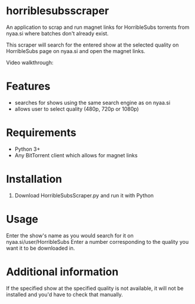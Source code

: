 # horriblesubsscraper
An application to scrap and run magnet links for HorribleSubs torrents from nyaa.si where batches don't already exist.

This scraper will search for the entered show at the selected quality on HorribleSubs page on nyaa.si and open the magnet links.

Video walkthrough: 

# Features
* searches for shows using the same search engine as on nyaa.si
* allows user to select quality (480p, 720p or 1080p)

# Requirements
* Python 3+
* Any BitTorrent client which allows for magnet links

# Installation
1. Download HorribleSubsScraper.py and run it with Python

# Usage
Enter the show's name as you would search for it on nyaa.si/user/HorribleSubs
Enter a number corresponding to the quality you want it to be downloaded in.

# Additional information
If the specified show at the specified quality is not available, it will not be installed and you'd have to check that manually.
